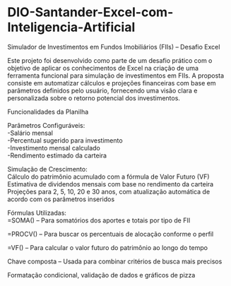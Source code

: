 # DIO-Santander-Excel-com-Inteligencia-Artificial
Simulador de Investimentos em Fundos Imobiliários (FIIs) – Desafio Excel

Este projeto foi desenvolvido como parte de um desafio prático com o objetivo de aplicar os conhecimentos de Excel na criação de uma ferramenta funcional para simulação de investimentos em FIIs. A proposta consiste em automatizar cálculos e projeções financeiras com base em parâmetros definidos pelo usuário, fornecendo uma visão clara e personalizada sobre o retorno potencial dos investimentos.

Funcionalidades da Planilha

Parâmetros Configuráveis:  
 -Salário mensal  
 -Percentual sugerido para investimento  
 -Investimento mensal calculado  
 -Rendimento estimado da carteira  

 Simulação de Crescimento:  
Cálculo do patrimônio acumulado com a fórmula de Valor Futuro (VF)  
Estimativa de dividendos mensais com base no rendimento da carteira  
Projeções para 2, 5, 10, 20 e 30 anos, com atualização automática de acordo com os parâmetros inseridos  

Fórmulas Utilizadas:  
=SOMA() – Para somatórios dos aportes e totais por tipo de FII  

=PROCV() – Para buscar os percentuais de alocação conforme o perfil  

=VF() – Para calcular o valor futuro do patrimônio ao longo do tempo  

Chave composta – Usada para combinar critérios de busca mais precisos  

Formatação condicional, validação de dados e gráficos de pizza  
